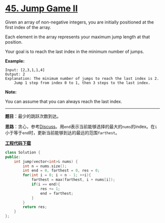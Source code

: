 # [45. Jump Game II](https://leetcode.com/problems/jump-game-ii/)

Given an array of non-negative integers, you are initially positioned at the first index of the array.

Each element in the array represents your maximum jump length at that position.

Your goal is to reach the last index in the minimum number of jumps.

**Example:**

```
Input: [2,3,1,1,4]
Output: 2
Explanation: The minimum number of jumps to reach the last index is 2.
    Jump 1 step from index 0 to 1, then 3 steps to the last index.
```

**Note:**

You can assume that you can always reach the last index.

-----

**题目**：最少的跳跃次数到达。

**思路**：贪心，参考[Discuss](https://leetcode.com/problems/jump-game-ii/discuss/18014/Concise-O(n)-one-loop-JAVA-solution-based-on-Greedy)。用`end`表示当前能够选择的最大的`nums`的index。在`i`小于等于`end`时，更新当前能够到达的最远的范围`farthest`。

[**工程代码下载**](https://github.com/shenkh/leetcode)

```cpp
class Solution {
public:
    int jump(vector<int>& nums) {
        int n = nums.size();
        int end = 0, farthest = 0, res = 0;
        for(int i = 0; i < n - 1; ++i){
            farthest = max(farthest, i + nums[i]);
            if(i == end){
                res += 1;
                end = farthest;
            }
        }
        return res;
    }
};
```